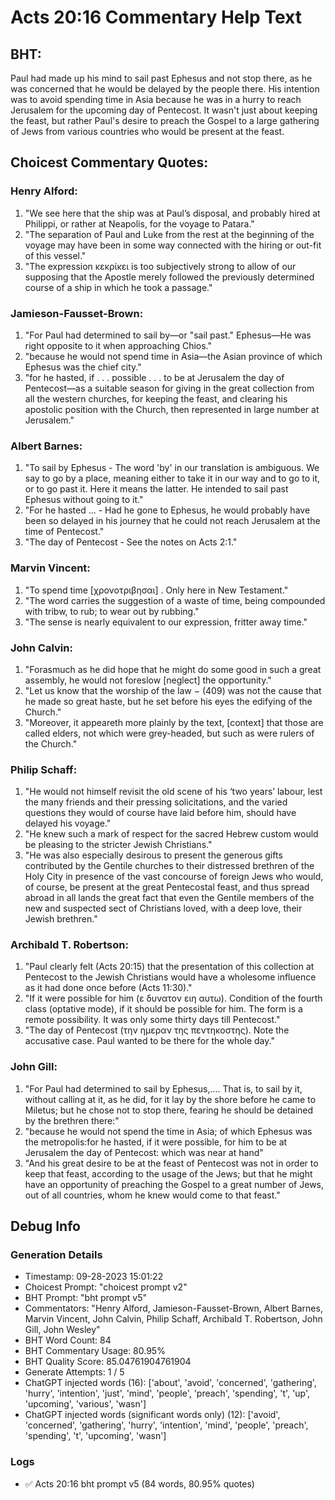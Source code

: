 # Acts 20:16 Commentary Help Text

## BHT:
Paul had made up his mind to sail past Ephesus and not stop there, as he was concerned that he would be delayed by the people there. His intention was to avoid spending time in Asia because he was in a hurry to reach Jerusalem for the upcoming day of Pentecost. It wasn't just about keeping the feast, but rather Paul's desire to preach the Gospel to a large gathering of Jews from various countries who would be present at the feast.

## Choicest Commentary Quotes:
### Henry Alford:
1. "We see here that the ship was at Paul’s disposal, and probably hired at Philippi, or rather at Neapolis, for the voyage to Patara."
2. "The separation of Paul and Luke from the rest at the beginning of the voyage may have been in some way connected with the hiring or out-fit of this vessel."
3. "The expression κεκρίκει is too subjectively strong to allow of our supposing that the Apostle merely followed the previously determined course of a ship in which he took a passage."

### Jamieson-Fausset-Brown:
1. "For Paul had determined to sail by—or "sail past." Ephesus—He was right opposite to it when approaching Chios."
2. "because he would not spend time in Asia—the Asian province of which Ephesus was the chief city."
3. "for he hasted, if . . . possible . . . to be at Jerusalem the day of Pentecost—as a suitable season for giving in the great collection from all the western churches, for keeping the feast, and clearing his apostolic position with the Church, then represented in large number at Jerusalem."

### Albert Barnes:
1. "To sail by Ephesus - The word 'by' in our translation is ambiguous. We say to go by a place, meaning either to take it in our way and to go to it, or to go past it. Here it means the latter. He intended to sail past Ephesus without going to it."
2. "For he hasted ... - Had he gone to Ephesus, he would probably have been so delayed in his journey that he could not reach Jerusalem at the time of Pentecost."
3. "The day of Pentecost - See the notes on Acts 2:1."

### Marvin Vincent:
1. "To spend time [χρονοτριβησαι] . Only here in New Testament."
2. "The word carries the suggestion of a waste of time, being compounded with tribw, to rub; to wear out by rubbing."
3. "The sense is nearly equivalent to our expression, fritter away time."

### John Calvin:
1. "Forasmuch as he did hope that he might do some good in such a great assembly, he would not foreslow [neglect] the opportunity."
2. "Let us know that the worship of the law − (409) was not the cause that he made so great haste, but he set before his eyes the edifying of the Church."
3. "Moreover, it appeareth more plainly by the text, [context] that those are called elders, not which were grey-headed, but such as were rulers of the Church."

### Philip Schaff:
1. "He would not himself revisit the old scene of his ‘two years’ labour, lest the many friends and their pressing solicitations, and the varied questions they would of course have laid before him, should have delayed his voyage." 
2. "He knew such a mark of respect for the sacred Hebrew custom would be pleasing to the stricter Jewish Christians."
3. "He was also especially desirous to present the generous gifts contributed by the Gentile churches to their distressed brethren of the Holy City in presence of the vast concourse of foreign Jews who would, of course, be present at the great Pentecostal feast, and thus spread abroad in all lands the great fact that even the Gentile members of the new and suspected sect of Christians loved, with a deep love, their Jewish brethren."

### Archibald T. Robertson:
1. "Paul clearly felt (Acts 20:15) that the presentation of this collection at Pentecost to the Jewish Christians would have a wholesome influence as it had done once before (Acts 11:30)." 
2. "If it were possible for him (ε δυνατον ειη αυτω). Condition of the fourth class (optative mode), if it should be possible for him. The form is a remote possibility. It was only some thirty days till Pentecost." 
3. "The day of Pentecost (την ημεραν της πεντηκοστης). Note the accusative case. Paul wanted to be there for the whole day."

### John Gill:
1. "For Paul had determined to sail by Ephesus,.... That is, to sail by it, without calling at it, as he did, for it lay by the shore before he came to Miletus; but he chose not to stop there, fearing he should be detained by the brethren there:" 
2. "because he would not spend the time in Asia; of which Ephesus was the metropolis:for he hasted, if it were possible, for him to be at Jerusalem the day of Pentecost: which was near at hand"
3. "And his great desire to be at the feast of Pentecost was not in order to keep that feast, according to the usage of the Jews; but that he might have an opportunity of preaching the Gospel to a great number of Jews, out of all countries, whom he knew would come to that feast."


## Debug Info
### Generation Details
- Timestamp: 09-28-2023 15:01:22
- Choicest Prompt: "choicest prompt v2"
- BHT Prompt: "bht prompt v5"
- Commentators: "Henry Alford, Jamieson-Fausset-Brown, Albert Barnes, Marvin Vincent, John Calvin, Philip Schaff, Archibald T. Robertson, John Gill, John Wesley"
- BHT Word Count: 84
- BHT Commentary Usage: 80.95%
- BHT Quality Score: 85.04761904761904
- Generate Attempts: 1 / 5
- ChatGPT injected words (16):
	['about', 'avoid', 'concerned', 'gathering', 'hurry', 'intention', 'just', 'mind', 'people', 'preach', 'spending', 't', 'up', 'upcoming', 'various', 'wasn']
- ChatGPT injected words (significant words only) (12):
	['avoid', 'concerned', 'gathering', 'hurry', 'intention', 'mind', 'people', 'preach', 'spending', 't', 'upcoming', 'wasn']

### Logs
- ✅ Acts 20:16 bht prompt v5 (84 words, 80.95% quotes)